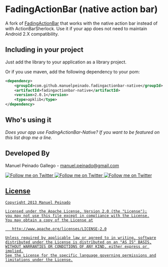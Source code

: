 FadingActionBar (native action bar)
=====================================

A fork of [FadingActionBar][1] that works with the native action bar instead of with ActionBarSherlock. Use it if your app does not need to maintain Android  2.X compatibility.

Including in your project
-------------------------

Just add the library to your application as a library project.

Or if you use maven, add the following dependency to your pom:

```xml
<dependency>
    <groupId>com.github.manuelpeinado.fadingactionbar-native</groupId>
    <artifactId>fadingactionbar-native</artifactId>
    <version>2.0.1</version>
    <type>apklib</type>
</dependency>
```

Who's using it
--------------
 
*Does your app use FadingActionBar-Native? If you want to be featured on this list drop me a line.*


Developed By
------------

Manuel Peinado Gallego - <manuel.peinado@gmail.com>

<a href="https://twitter.com/mpg2">
  <img alt="Follow me on Twitter"
       src="https://raw.github.com/ManuelPeinado/NumericPageIndicator/master/art/twitter.png" />
</a>
<a href="https://plus.google.com/106514622630861903655">
  <img alt="Follow me on Twitter"
       src="https://raw.github.com/ManuelPeinado/NumericPageIndicator/master/art/google-plus.png" />
</a>
<a href="http://www.linkedin.com/pub/manuel-peinado-gallego/1b/435/685">
  <img alt="Follow me on Twitter"
       src="https://raw.github.com/ManuelPeinado/NumericPageIndicator/master/art/linkedin.png" />

License
-----------

    Copyright 2013 Manuel Peinado

    Licensed under the Apache License, Version 2.0 (the "License");
    you may not use this file except in compliance with the License.
    You may obtain a copy of the License at

       http://www.apache.org/licenses/LICENSE-2.0

    Unless required by applicable law or agreed to in writing, software
    distributed under the License is distributed on an "AS IS" BASIS,
    WITHOUT WARRANTIES OR CONDITIONS OF ANY KIND, either express or implied.
    See the License for the specific language governing permissions and
    limitations under the License.




 [1]: https://github.com/ManuelPeinado/FadingActionBar
 [2]: https://github.com/jgilfelt/android-viewbadger
 [3]: http://www.iconeden.com
